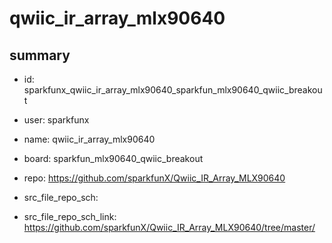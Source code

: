 # qwiic_ir_array_mlx90640
 
## summary 
* id: sparkfunx_qwiic_ir_array_mlx90640_sparkfun_mlx90640_qwiic_breakout
* user: sparkfunx
* name: qwiic_ir_array_mlx90640
* board: sparkfun_mlx90640_qwiic_breakout
* repo: https://github.com/sparkfunX/Qwiic_IR_Array_MLX90640



* src_file_repo_sch: 
* src_file_repo_sch_link: https://github.com/sparkfunX/Qwiic_IR_Array_MLX90640/tree/master/





